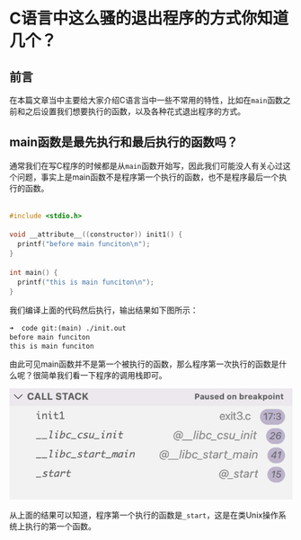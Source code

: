 # C语言中这么骚的退出程序的方式你知道几个？

## 前言

在本篇文章当中主要给大家介绍C语言当中一些不常用的特性，比如在`main`函数之前和之后设置我们想要执行的函数，以及各种花式退出程序的方式。

## main函数是最先执行和最后执行的函数吗？

通常我们在写C程序的时候都是从`main`函数开始写，因此我们可能没人有关心过这个问题，事实上是main函数不是程序第一个执行的函数，也不是程序最后一个执行的函数。

```C

#include <stdio.h>

void __attribute__((constructor)) init1() {
  printf("before main funciton\n");
}

int main() {
  printf("this is main funciton\n");
}
```

我们编译上面的代码然后执行，输出结果如下图所示：

```shell
➜  code git:(main) ./init.out 
before main funciton
this is main funciton
```

由此可见main函数并不是第一个被执行的函数，那么程序第一次执行的函数是什么呢？很简单我们看一下程序的调用栈即可。

![01](../../images/programming/01.png)

从上面的结果可以知道，程序第一个执行的函数是`_start`，这是在类Unix操作系统上执行的第一个函数。